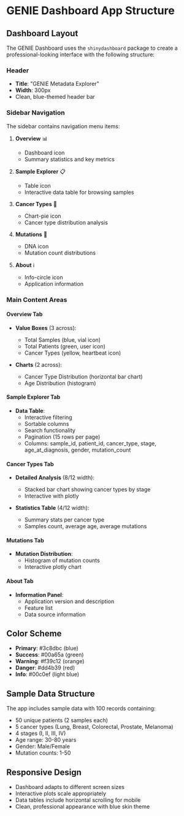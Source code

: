 # GENIE Dashboard App Structure

## Dashboard Layout

The GENIE Dashboard uses the `shinydashboard` package to create a professional-looking interface with the following structure:

### Header
- **Title**: "GENIE Metadata Explorer"
- **Width**: 300px
- Clean, blue-themed header bar

### Sidebar Navigation
The sidebar contains navigation menu items:

1. **Overview** 📊
   - Dashboard icon
   - Summary statistics and key metrics
   
2. **Sample Explorer** 📋
   - Table icon  
   - Interactive data table for browsing samples
   
3. **Cancer Types** 🥧
   - Chart-pie icon
   - Cancer type distribution analysis
   
4. **Mutations** 🧬
   - DNA icon
   - Mutation count distributions
   
5. **About** ℹ️
   - Info-circle icon
   - Application information

### Main Content Areas

#### Overview Tab
- **Value Boxes** (3 across):
  - Total Samples (blue, vial icon)
  - Total Patients (green, user icon) 
  - Cancer Types (yellow, heartbeat icon)

- **Charts** (2 across):
  - Cancer Type Distribution (horizontal bar chart)
  - Age Distribution (histogram)

#### Sample Explorer Tab
- **Data Table**:
  - Interactive filtering
  - Sortable columns
  - Search functionality
  - Pagination (15 rows per page)
  - Columns: sample_id, patient_id, cancer_type, stage, age_at_diagnosis, gender, mutation_count

#### Cancer Types Tab
- **Detailed Analysis** (8/12 width):
  - Stacked bar chart showing cancer types by stage
  - Interactive with plotly
  
- **Statistics Table** (4/12 width):
  - Summary stats per cancer type
  - Samples count, average age, average mutations

#### Mutations Tab
- **Mutation Distribution**:
  - Histogram of mutation counts
  - Interactive plotly chart

#### About Tab
- **Information Panel**:
  - Application version and description
  - Feature list
  - Data source information

## Color Scheme
- **Primary**: #3c8dbc (blue)
- **Success**: #00a65a (green)
- **Warning**: #f39c12 (orange)
- **Danger**: #dd4b39 (red)
- **Info**: #00c0ef (light blue)

## Sample Data Structure
The app includes sample data with 100 records containing:
- 50 unique patients (2 samples each)
- 5 cancer types (Lung, Breast, Colorectal, Prostate, Melanoma)
- 4 stages (I, II, III, IV)
- Age range: 30-80 years
- Gender: Male/Female
- Mutation counts: 1-50

## Responsive Design
- Dashboard adapts to different screen sizes
- Interactive plots scale appropriately
- Data tables include horizontal scrolling for mobile
- Clean, professional appearance with blue skin theme